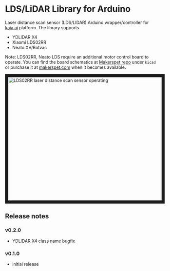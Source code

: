 # LDS/LiDAR Library for Arduino
Laser distance scan sensor (LDS/LIDAR) Arduino wrapper/controller for [kaia.ai](https://kaia.ai) platform. The library supports
- YDLIDAR X4
- Xiaomi LDS02RR
- Neato XV/Botvac

Note: LDS02RR, Neato LDS require an additional motor control board to operate.
You can find the board schematics at [Makerspet repo](https://github.com/makerspet/makerspet_snoopy/) under `kicad` or purchase it at [makerspet.com](https://makerspet.com) when it becomes available.

<a href="http://www.youtube.com/watch?feature=player_embedded&v=gaDnZ4Msw0E" target="_blank">
 <img src="http://img.youtube.com/vi/gaDnZ4Msw0E/maxresdefault.jpg" alt="LDS02RR laser distance scan sensor operating" width="720" height="405" border="10" />
</a>

## Release notes

### v0.2.0
- YDLIDAR X4 class name bugfix

### v0.1.0
- initial release